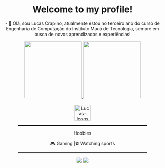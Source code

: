 

<div align="center">
  <h1>Welcome to my profile!</h1>
  <p>- 👋 Olá, sou Lucas Crapino, atualmente estou no terceiro ano do curso de Engenharia de Computação do Instituto Mauá de Tecnologia, sempre em busca de novos aprendizados e experiências!</p>
</div>

<div align="center">
  <a href="https://github.com/Murillo-Strina">
  <img height="180em" src="https://github-readme-stats.vercel.app/api?username=Lucas-Crapino&show_icons=true&theme=dracula&count_private=true"/>
  </a>
  <img height="180em" src="https://github-readme-stats.vercel.app/api/top-langs/?username=Lucas-Crapino&layout=compact&langs_count=7&theme=dracula"/>
</div>

<div style="display: inline_block" align="center"><br>
  <img align="center" alt="Lucas-Icons" height="50" src="https://skillicons.dev/icons?i=java,js,css,html,unity,py,cs,mysql">  
</div>
  
<div align="center">
  <hr style="width: 80%; border: 1px solid #333;">
  <p>Hobbies</p>
  <p>🎮 Gaming |⚽ Watching sports </p>
  </p>
  <hr style="width: 80%; border: 1px solid #333;">
</div>

<div align="center"> 
  <a href="mailto:lucascrapino@gmail.com"><img src="https://img.shields.io/badge/Gmail-D14836?style=for-the-badge&logo=gmail&logoColor=white" target="_blank"></a>
  <a href="https://www.linkedin.com/in/lucas-gozze-crapino-926363330/"><img src="https://img.shields.io/badge/LinkedIn-0077B5?style=for-the-badge&logo=linkedin&logoColor=white" target="_blank"></a>
</div>
